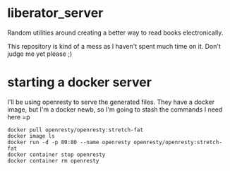 # liberator_server
Random utilities around creating a better way to read books electronically.

This repository is kind of a mess as I haven't spent much time on it.  Don't judge me yet please ;)

# starting a docker server
I'll be using openresty to serve the generated files.  They have a docker image, but I'm a docker newb, so I'm going to stash the commands I need here =p

```
docker pull openresty/openresty:stretch-fat
docker image ls
docker run -d -p 80:80 --name openresty openresty/openresty:stretch-fat
docker container stop openresty
docker container rm openresty
```
